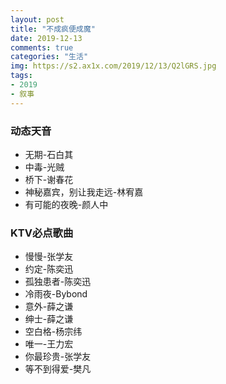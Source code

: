 ```yaml
---
layout: post
title: "不成疯便成魔"
date: 2019-12-13
comments: true
categories: "生活"
img: https://s2.ax1x.com/2019/12/13/Q2lGRS.jpg
tags:
- 2019
- 叙事
---
```



### 动态天音
* 无期-石白其
* 中毒-光贼
* 桥下-谢春花
* 神秘嘉宾，别让我走远-林宥嘉
* 有可能的夜晚-颜人中


### KTV必点歌曲
* 慢慢-张学友
* 约定-陈奕迅
* 孤独患者-陈奕迅
* 冷雨夜-Bybond
* 意外-薛之谦
* 绅士-薛之谦
* 空白格-杨宗纬
* 唯一-王力宏
* 你最珍贵-张学友
* 等不到得爱-樊凡
